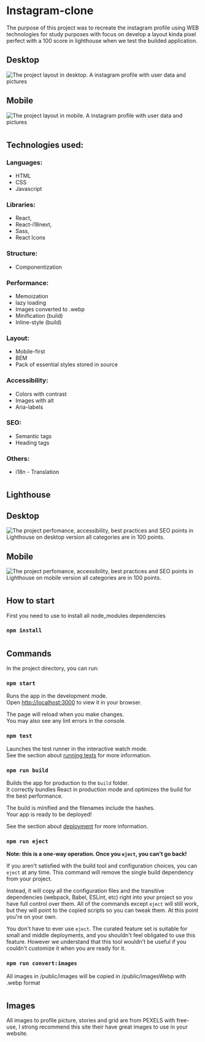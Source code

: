 # Instagram-clone

The purpose of this project was to recreate the instagram profile using WEB technologies for study purposes with focus on develop a layout kinda pixel perfect with a 100 score in lighthouse when we test the builded application.

## Desktop
![The project layout in desktop. A instagram profile with user data and pictures](./readMe/desktopScreen.jpg)
## Mobile
![The project layout in mobile. A instagram profile with user data and pictures](./readMe/mobileScreen.jpg)

#

## Technologies used:
### Languages:
 - HTML
 - CSS
 - Javascript

### Libraries:
- React,
- React-i18next,
- Sass,
- React Icons

### Structure:
- Componentization

### Performance:
- Memoization
- lazy loading
- Images converted to .webp
- Minification (build)
- Inline-style (build)

### Layout:
- Mobile-first
- BEM
- Pack of essential styles stored in source

### Accessibility:
- Colors with contrast
- Images with alt
- Aria-labels

### SEO:
- Semantic tags
- Heading tags

### Others:
- i18n - Translation
#

## Lighthouse

## Desktop
![The project perfomance, accessibility, best practices and SEO points in Lighthouse on desktop version all categories are in 100 points.](./readMe/desktopLightHouse.jpg)

## Mobile
![The project perfomance, accessibility, best practices and SEO points in Lighthouse on mobile version all categories are in 100 points.](./readMe/mobileLightHouse.jpg)


#

## How to start
First you need to use to install all node_modules dependencies
### `npm install`

#

## Commands
In the project directory, you can run:

### `npm start`

Runs the app in the development mode.\
Open [http://localhost:3000](http://localhost:3000) to view it in your browser.

The page will reload when you make changes.\
You may also see any lint errors in the console.

### `npm test`

Launches the test runner in the interactive watch mode.\
See the section about [running tests](https://facebook.github.io/create-react-app/docs/running-tests) for more information.

### `npm run build`

Builds the app for production to the `build` folder.\
It correctly bundles React in production mode and optimizes the build for the best performance.

The build is minified and the filenames include the hashes.\
Your app is ready to be deployed!

See the section about [deployment](https://facebook.github.io/create-react-app/docs/deployment) for more information.

### `npm run eject`

**Note: this is a one-way operation. Once you `eject`, you can't go back!**

If you aren't satisfied with the build tool and configuration choices, you can `eject` at any time. This command will remove the single build dependency from your project.

Instead, it will copy all the configuration files and the transitive dependencies (webpack, Babel, ESLint, etc) right into your project so you have full control over them. All of the commands except `eject` will still work, but they will point to the copied scripts so you can tweak them. At this point you're on your own.

You don't have to ever use `eject`. The curated feature set is suitable for small and middle deployments, and you shouldn't feel obligated to use this feature. However we understand that this tool wouldn't be useful if you couldn't customize it when you are ready for it.


### `npm run convert:images`
All images in /public/images will be copied in /public/imagesWebp with .webp format
#

## Images
All images to profile picture, stories and grid are from PEXELS with free-use, I strong recommend this site their have great images to use in your website.
#

